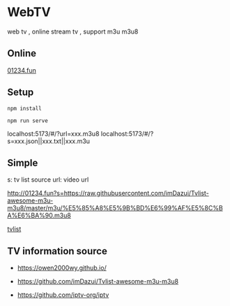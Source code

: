 # WebTV

web tv , online stream tv , support m3u m3u8

## Online

[01234.fun](http://01234.fun)

## Setup

```
npm install

npm run serve
```

localhost:5173/#/?url=xxx.m3u8
localhost:5173/#/?s=xxx.json||xxx.txt||xxx.m3u

## Simple

s: tv list source
url: video url

http://01234.fun?s=https://raw.githubusercontent.com/imDazui/Tvlist-awesome-m3u-m3u8/master/m3u/%E5%85%A8%E5%9B%BD%E6%99%AF%E5%8C%BA%E6%BA%90.m3u8

[tvlist](./public/tvlist.txt)

## TV information source

- https://owen2000wy.github.io/

- https://github.com/imDazui/Tvlist-awesome-m3u-m3u8

- https://github.com/iptv-org/iptv
